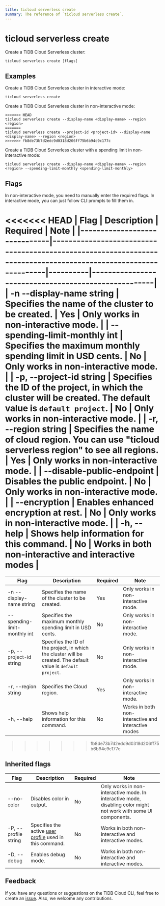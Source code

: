 ```yaml
---
title: ticloud serverless create
summary: The reference of `ticloud serverless create`.
---
```


# ticloud serverless create

Create a TiDB Cloud Serverless cluster:

```shell
ticloud serverless create [flags]
```

## Examples

Create a TiDB Cloud Serverless cluster in interactive mode:

```shell
ticloud serverless create
```

Create a TiDB Cloud Serverless cluster in non-interactive mode:

```shell
<<<<<<< HEAD
ticloud serverless create --display-name <display-name> --region <region>
=======
ticloud serverless create --project-id <project-id> --display-name <display-name> --region <region>
>>>>>>> fb8de73b7d2edc9d0318d206ff75b6b94c9c177c
```

Create a TiDB Cloud Serverless cluster with a spending limit in non-interactive mode:

```shell
ticloud serverless create --display-name <display-name> --region <region> --spending-limit-monthly <spending-limit-monthly>
``` 

## Flags

In non-interactive mode, you need to manually enter the required flags. In interactive mode, you can just follow CLI prompts to fill them in.

<<<<<<< HEAD
| Flag                         | Description                                                                                                    | Required | Note                                                |
|------------------------------|----------------------------------------------------------------------------------------------------------------|----------|-----------------------------------------------------|
| -n --display-name string     | Specifies the name of the cluster to be created.                                                               | Yes      | Only works in non-interactive mode.                 |
| --spending-limit-monthly int | Specifies the maximum monthly spending limit in USD cents.                                                     | No       | Only works in non-interactive mode.                 |
| -p, --project-id string      | Specifies the ID of the project, in which the cluster will be created. The default value is `default project`. | No       | Only works in non-interactive mode.                 |
| -r, --region string          | Specifies the name of cloud region. You can use "ticloud serverless region" to see all regions.                          | Yes      | Only works in non-interactive mode.                 |
| --disable-public-endpoint    | Disables the public endpoint.                                                                       | No       | Only works in non-interactive mode.                 |
| --encryption                 | Enables enhanced encryption at rest.                                                                | No       | Only works in non-interactive mode.                 |
| -h, --help                   | Shows help information for this command.                                                                       | No       | Works in both non-interactive and interactive modes |
=======
| Flag                         | Description                                                                                | Required  | Note                                                |
|------------------------------|--------------------------------------------------------------------------------------------|-----------|-----------------------------------------------------|
| -n --display-name string     | Specifies the name of the cluster to be created.                                                   | Yes       | Only works in non-interactive mode.                 |
| --spending-limit-monthly int | Specifies the maximum monthly spending limit in USD cents.                                                | No        | Only works in non-interactive mode.                 |
| -p, --project-id string      | Specifies the ID of the project, in which the cluster will be created. The default value is `default project`. | No        | Only works in non-interactive mode.                 |
| -r, --region string          | Specifies the Cloud region.                                                                               | Yes       | Only works in non-interactive mode.                 |
| -h, --help                   | Shows help information for this command.                                                     | No        | Works in both non-interactive and interactive modes |
>>>>>>> fb8de73b7d2edc9d0318d206ff75b6b94c9c177c

## Inherited flags

| Flag                 | Description                                                                                          | Required | Note                                                                                                             |
|----------------------|------------------------------------------------------------------------------------------------------|----------|------------------------------------------------------------------------------------------------------------------|
| --no-color           | Disables color in output.                                                                            | No       | Only works in non-interactive mode. In interactive mode, disabling color might not work with some UI components. |
| -P, --profile string | Specifies the active [user profile](/tidb-cloud/cli-reference.md#user-profile) used in this command. | No       | Works in both non-interactive and interactive modes.                                                             |
| -D, --debug          | Enables debug mode.                                                                                   | No       | Works in both non-interactive and interactive modes.                                                             |

## Feedback

If you have any questions or suggestions on the TiDB Cloud CLI, feel free to create an [issue](https://github.com/tidbcloud/tidbcloud-cli/issues/new/choose). Also, we welcome any contributions.
